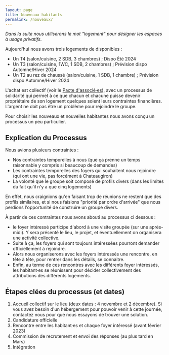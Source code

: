 ```yaml
---
layout: page
title: Nouveaux habitants
permalink: /nouveaux/
---
```


*Dans la suite nous utiliserons le mot "logement" pour désigner les espaces à usage privatifs.*

Aujourd'hui nous avons trois logements de disponibles :
 - Un T4 (salon/cuisine, 2 SDB, 3 chambres) ; Dispo Été 2024
 - Un T3 (salon/cuisine, 1WC, 1 SDB, 2 chambres) ; Prévision dispo Automne/Hiver 2024
 - Un T2 au rez de chaussé (salon/cuisine, 1 SDB, 1 chambre) ; Prévision dispo Automne/Hiver 2024

L'achat est collectif (voir le [Pacte d'associé·es](../documents)), avec un processus de solidarité qui permet à ce que chacun et chacune puisse devenir propriétaire de son logement quelques soient leurs contraintes financières. L'argent ne doit pas être un problème pour rejoindre le groupe.

Pour choisir les nouveaux et nouvelles habitantes nous avons conçu un processus un peu particulier.

## Explication du Processus

Nous avions plusieurs contraintes :
 - Nos contraintes temporelles à nous (que ça prenne un temps raisonnable y compris si beaucoup de demandes)
 - Les contraintes temporelles des foyers qui souhaitent nous rejoindre (qui ont une vie, pas forcément à Chateaugiron)
 - La volonté que le groupe soit composé de profils divers (dans les limites du fait qu'il n'y a que cinq logements)



En effet, nous craignions qu'en faisant trop de réunions ne restent que des profils similaires, et si nous faisions "priorité par ordre d'arrivée" que nous perdions l'opportunité de construire un groupe divers.

À partir de ces contraintes nous avons abouti au processus ci dessous : 
 - le foyer intéressé participe d'abord à une visite groupée (sur une après-midi). Y sera présenté le lieu, le projet, et éventuellement on organisera une activité collective.
 - Suite à ça, les foyers qui sont toujours intéressées pourront demander officiellement à rejoindre. 
 - Alors nous organiserons avec les foyers intéressés une rencontre, en tête à tête, pour rentrer dans les détails, se connaitre.
 - Enfin, au terme de ces rencontres avec les différents foyer intéressés, les habitant·es se réunissent pour décider collectivement des attributions des différents logements.


## Étapes clées du processus (et dates)

 1. Accueil collectif sur le lieu (deux dates : 4 novembre et 2 décembre). Si vous avez besoin d'un hébergement pour pouvoir venir à cette journée, contactez nous pour que nous essayons de trouver une solution.
 1. Candidature officielle
 1. Rencontre entre les habitant·es et chaque foyer intéressé (avant février 2023)
 1. Commission de recrutement et envoi des réponses (au plus tard en Mars)
 1. Intégration
